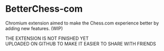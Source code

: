 # BetterChess-com
Chromium extension aimed to make the Chess.com experience better by adding new features. (WIP)


THE EXTENSION IS NOT FINISHED YET<br>
UPLOADED ON GITHUB TO MAKE IT EASIER TO SHARE WITH FRIENDS
